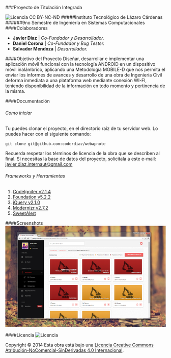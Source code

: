###Proyecto de Titulación Integrada

![Licencia CC BY-NC-ND](http://i.creativecommons.org/l/by-nc-nd/4.0/80x15.png)
#####Instituto Tecnológico de Lázaro Cárdenas
######9no Semestre de Ingeniería en Sistemas Computacionales
####Colaboradores

- **Javier Diaz** | *Co-Fundador y Desarrollador.*
- **Daniel Corona** | *Co-Fundador y Bug Tester.*
- **Salvador Mendoza** | *Desarrollador.*

####Objetivo del Proyecto
Diseñar, desarrollar e implementar una aplicación móvil funcional con la tecnología ANDROID en un dispositivo móvil inalámbrico, aplicando una Metodología MOBILE-D que nos permita el enviar los informes de avances y desarrollo de una obra de Ingeniería Civil deforma inmediata a una plataforma web mediante conexión WI-FI, teniendo disponibilidad de la información en todo momento y pertinencia de la misma.

####Documentación

###### Como iniciar
Tu puedes clonar el proyecto, en el directorio raíz de tu servidor web. Lo puedes hacer con el siguiente comando: 
```
git clone git@github.com:coderdiaz/webapnote
```
Recuerda respetar los términos de licencia de la obra que se describen al final. Si necesitas la base de datos del proyecto, solicitala a este e-mail: [javier.diaz.internaut@gmail.com](mailto:javier.diaz.internaut@gmail.com)

###### Frameworks y Herramientas
1. [CodeIgniter v2.1.4](http://github.com/EllisLab/CodeIgniter)
2. [Foundation v5.2.2](http://github.com/zurb/foundation)
3. [jQuery v2.1.0](http://jquery.com)
4. [Modernizr v2.7.2](http://modernizr.com)
5. [SweetAlert](http://tristanedwards.me/sweetalert)

####Screenshots
![image](screenshots/APNOTEWEB19112014.jpg)

####Licencia
![Licencia](http://i.creativecommons.org/l/by-nc-nd/4.0/88x31.png)

Copyright &copy; 2014 
Esta obra está bajo una [Licencia Creative Commons Atribución-NoComercial-SinDerivadas 4.0 Internacional](http://creativecommons.org/licenses/by-nc-nd/4.0/).

